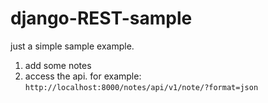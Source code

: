 # django-REST-sample

just a simple sample example.

1. add some notes
2. access the api. for example: `http://localhost:8000/notes/api/v1/note/?format=json`
